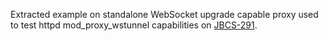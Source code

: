 Extracted example on standalone WebSocket upgrade capable proxy used to test httpd mod_proxy_wstunnel capabilities on [JBCS-291](https://issues.jboss.org/browse/JBCS-291?focusedCommentId=13598141&page=com.atlassian.jira.plugin.system.issuetabpanels%3Acomment-tabpanel#comment-13598141).
